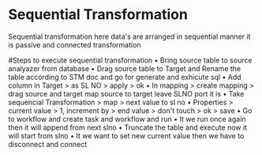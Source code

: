 # Sequential Transformation
Sequential transformation here data's are arranged in sequential manner it is passive and connected transformation 

#Steps to execute sequential transformation
• Bring source table to source analyazer from database
• Drag source table to Target and Rename the table according to STM doc and go for generate and exhicute sql
• Add column in Target > as SL NO > apply > ok
• In mapping > create mapping > drag source and target map source to target leave SLNO port it is
• Take sequencial Transformation > map > next value to sl no
• Properties > current value > 1, increment by > end value > don't touch > ok > save
• Go to workflow and create task and workflow and run 
• It we run once again then it will append from next slno 
• Truncate the table and execute now it will start from slno 
• It we want to set new current value then we have to disconnect and connect
